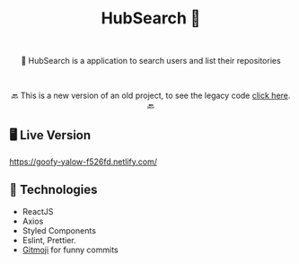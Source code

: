 <h1 align="center" margin="30px 0">HubSearch 🔎</h1>

<br>

<p align="center" padding="15px 0"><g-emoji class="g-emoji" alias="bust_in_silhouette" fallback-src="https://github.githubassets.com/images/icons/emoji/unicode/1f464.png">👤</g-emoji> HubSearch is a application to search users and list their repositories</p>

<br>

<p align="center">🔙 This is a new version of an old project, to see the legacy code <a href="https://github.com/vncsrbro/gitstar" target="_blank">click here</a>. 🔙</p>

## 🖥️ Live Version
https://goofy-yalow-f526fd.netlify.com/

## 🚀 Technologies

- ReactJS
- Axios
- Styled Components
- Eslint, Prettier.
- [Gitmoji](https://gitmoji.carloscuesta.me/) for funny commits

